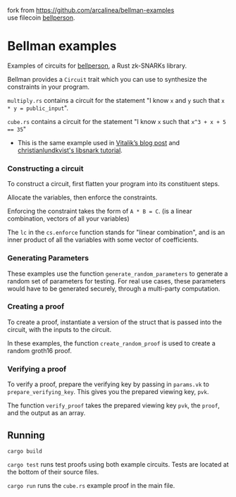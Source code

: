 fork from https://github.com/arcalinea/bellman-examples  
use filecoin [bellperson](https://github.com/filecoin-project/bellman).

# Bellman examples 

Examples of circuits for [bellperson](https://github.com/filecoin-project/bellman), a Rust zk-SNARKs library.

Bellman provides a `Circuit` trait which you can use to synthesize the constraints in your program.

`multiply.rs` contains a circuit for the statement "I know `x` and `y` such that `x * y = public_input`". 
 
 `cube.rs` contains a circuit for the statement "I know `x` such that `x^3 + x + 5 == 35`"
 - This is the same example used in [Vitalik’s blog post](https://medium.com/@VitalikButerin/quadratic-arithmetic-programs-from-zero-to-hero-f6d558cea649) and [christianlundkvist's libsnark tutorial](https://github.com/christianlundkvist/libsnark-tutorial).
 
### Constructing a circuit  

To construct a circuit, first flatten your program into its constituent steps. 

Allocate the variables, then enforce the constraints. 

Enforcing the constraint takes the form of `A * B = C`. (is a linear combination, vectors of all your variables)

The `lc` in the `cs.enforce` function stands for "linear combination", and is an inner product of all the variables with some vector of coefficients.

### Generating Parameters 

These examples use the function `generate_random_parameters` to generate a random set of parameters for testing. For real use cases, these parameters would have to be generated securely, through a multi-party computation. 

### Creating a proof

To create a proof, instantiate a version of the struct that is passed into the circuit, with the inputs to the circuit. 

In these examples, the function `create_random_proof` is used to create a random groth16 proof. 

### Verifying a proof

To verify a proof, prepare the verifying key by passing in `params.vk` to `prepare_verifying_key`. This gives you the prepared viewing key, `pvk`.

The function `verify_proof` takes the prepared viewing key `pvk`, the `proof`, and the output as an array.

## Running 

`cargo build`

`cargo test` runs test proofs using both example circuits. Tests are located at the bottom of their source files.

`cargo run` runs the `cube.rs` example proof in the main file.
